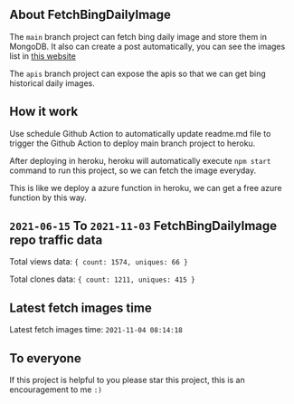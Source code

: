## About FetchBingDailyImage

The `main` branch project can fetch bing daily image and store them in MongoDB.
It also can create a post automatically, you can see the images list in [this website](https://oursalbum.netlify.app)

The `apis` branch project can expose the apis so that we can get bing historical daily images.

## How it work

Use schedule Github Action to automatically update readme.md file to trigger the Github Action to deploy main branch project to heroku.

After deploying in heroku, heroku will automatically execute `npm start` command to run this project, so we can fetch the image everyday.

This is like we deploy a azure function in heroku, we can get a free azure function by this way.

## `2021-06-15` To `2021-11-03` FetchBingDailyImage repo traffic data

Total views data: `{ count: 1574, uniques: 66 }`

Total clones data: `{ count: 1211, uniques: 415 }`

## Latest fetch images time

Latest fetch images time: `2021-11-04 08:14:18`

## To everyone

If this project is helpful to you please star this project, this is an encouragement to me `:)`



